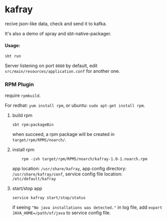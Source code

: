 # kafray

recive json-like data, check and send it to kafka.

It's also a demo of spray and sbt-native-packager.

#### Usage:

```
sbt run
```
Server listening on port `8080` by default,
edit `src/main/resources/application.conf` for another one.

### RPM Plugin
require `rpmbuild`.

For redhat: `yum install rpm`, or 
ubuntu: `sudo apt-get install rpm`.

1. build rpm
    ```
    sbt rpm:packageBin
    ```
    when succeed, a rpm package will be created in `target/rpm/RPMS/noarch/`.
2. install rpm
    ```
        rpm -ivh target/rpm/RPMS/noarch/kafray-1.0-1.noarch.rpm
    ```
    app location: `/usr/share/kafray`,
    app config directory: `/usr/share/kafray/conf`, 
    service config file location: `/etc/default/kafray`

3. start/stop app
    ```
    service kafray start/stop/status
    ```
    if seeing `"No java installations was detected."` in log file,
    add `export JAVA_HOME=/path/of/java` to service config file.
